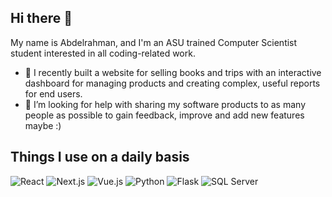 ## Hi there 👋
My name is Abdelrahman, and I'm an ASU trained Computer Scientist student interested in all coding-related work.
- 🌱 I recently built a website for selling books and trips with an interactive dashboard for managing products and creating complex, useful reports for end users.
- 🤔 I’m looking for help with sharing my software products to as many people as possible to gain feedback, improve and add new features maybe :)

<!--
<a href="https://github.com/Abdo-Hussien/Magazine-System/pulls">
  <img src="https://img.shields.io/github/issues-pr/Abdo-Hussien/Magazine-System" alt="Open Pull Requests" />
</a>
<a href="https://github.com/Abdo-Hussien/Magazine-System/issues">
  <img src="https://img.shields.io/github/issues/Abdo-Hussien/Magazine-System" alt="Open Issues" />
</a>
<a href="https://github.com/Abdo-Hussien/Magazine-System/graphs/contributors">
  <img src="https://img.shields.io/github/contributors/Abdo-Hussien/Magazine-System?color=2b9348" alt="Contributors" />
</a>
-->


## Things I use on a daily basis
<p align="left">
  <img src="https://readme-components.vercel.app/api?component=logo&logo=react&fill=ffc0cd" alt="React" />
  <img src="https://readme-components.vercel.app/api?component=logo&logo=next.js&fill=000000" alt="Next.js" />
  <img src="https://readme-components.vercel.app/api?component=logo&logo=vue.js&fill=42b883" alt="Vue.js" />
  <img src="https://readme-components.vercel.app/api?component=logo&logo=python&fill=306998" alt="Python" />
  <img src="https://readme-components.vercel.app/api?component=logo&logo=flask&fill=000000" alt="Flask" />
  <img src="https://readme-components.vercel.app/api?component=logo&logo=sql-server&fill=CC2927" alt="SQL Server" />
</p>



<!--
**Abdo-Hussien/Abdo-Hussien** is a ✨ _special_ ✨ repository because its `README.md` (this file) appears on your GitHub profile.

Here are some ideas to get you started:

- 🔭 I’m currently working on ...
- 🌱 I’m currently learning ...
- 👯 I’m looking to collaborate on ...
- 🤔 I’m looking for help with ...
- 💬 Ask me about ...
- 📫 How to reach me: ...
- 😄 Pronouns: ...
- ⚡ Fun fact: ...
-->
